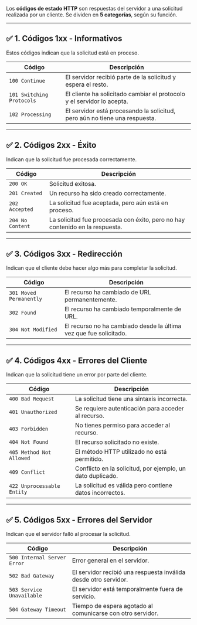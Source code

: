 Los **códigos de estado HTTP** son respuestas del servidor a una solicitud realizada por un cliente. Se dividen en **5 categorías**, según su función.

---

## ✅ **1. Códigos 1xx - Informativos**

Estos códigos indican que la solicitud está en proceso.

| **Código**                | **Descripción**                                                            |
| ------------------------- | -------------------------------------------------------------------------- |
| `100 Continue`            | El servidor recibió parte de la solicitud y espera el resto.               |
| `101 Switching Protocols` | El cliente ha solicitado cambiar el protocolo y el servidor lo acepta.     |
| `102 Processing`          | El servidor está procesando la solicitud, pero aún no tiene una respuesta. |

---

## ✅ **2. Códigos 2xx - Éxito**

Indican que la solicitud fue procesada correctamente.

|**Código**|**Descripción**|
|---|---|
|`200 OK`|Solicitud exitosa.|
|`201 Created`|Un recurso ha sido creado correctamente.|
|`202 Accepted`|La solicitud fue aceptada, pero aún está en proceso.|
|`204 No Content`|La solicitud fue procesada con éxito, pero no hay contenido en la respuesta.|

---

## ✅ **3. Códigos 3xx - Redirección**

Indican que el cliente debe hacer algo más para completar la solicitud.

|**Código**|**Descripción**|
|---|---|
|`301 Moved Permanently`|El recurso ha cambiado de URL permanentemente.|
|`302 Found`|El recurso ha cambiado temporalmente de URL.|
|`304 Not Modified`|El recurso no ha cambiado desde la última vez que fue solicitado.|

---

## ✅ **4. Códigos 4xx - Errores del Cliente**

Indican que la solicitud tiene un error por parte del cliente.

|**Código**|**Descripción**|
|---|---|
|`400 Bad Request`|La solicitud tiene una sintaxis incorrecta.|
|`401 Unauthorized`|Se requiere autenticación para acceder al recurso.|
|`403 Forbidden`|No tienes permiso para acceder al recurso.|
|`404 Not Found`|El recurso solicitado no existe.|
|`405 Method Not Allowed`|El método HTTP utilizado no está permitido.|
|`409 Conflict`|Conflicto en la solicitud, por ejemplo, un dato duplicado.|
|`422 Unprocessable Entity`|La solicitud es válida pero contiene datos incorrectos.|

---

## ✅ **5. Códigos 5xx - Errores del Servidor**

Indican que el servidor falló al procesar la solicitud.

|**Código**|**Descripción**|
|---|---|
|`500 Internal Server Error`|Error general en el servidor.|
|`502 Bad Gateway`|El servidor recibió una respuesta inválida desde otro servidor.|
|`503 Service Unavailable`|El servidor está temporalmente fuera de servicio.|
|`504 Gateway Timeout`|Tiempo de espera agotado al comunicarse con otro servidor.|